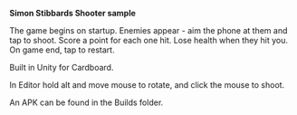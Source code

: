 **Simon Stibbards Shooter sample**

The game begins on startup. Enemies appear - aim the phone at them and tap to shoot. Score a point for each one hit. Lose health when they hit you. On game end, tap to restart.

Built in Unity for Cardboard. 

In Editor hold alt and move mouse to rotate, and click the mouse to shoot.

An APK can be found in the Builds folder.
